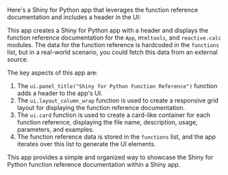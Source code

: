Here's a Shiny for Python app that leverages the function reference documentation and includes a header in the UI:



This app creates a Shiny for Python app with a header and displays the function reference documentation for the `App`, `Htmltools`, and `reactive.calc` modules. The data for the function reference is hardcoded in the `functions` list, but in a real-world scenario, you could fetch this data from an external source.

The key aspects of this app are:

1. The `ui.panel_title("Shiny for Python Function Reference")` function adds a header to the app's UI.
2. The `ui.layout_column_wrap` function is used to create a responsive grid layout for displaying the function reference documentation.
3. The `ui.card` function is used to create a card-like container for each function reference, displaying the file name, description, usage, parameters, and examples.
4. The function reference data is stored in the `functions` list, and the app iterates over this list to generate the UI elements.

This app provides a simple and organized way to showcase the Shiny for Python function reference documentation within a Shiny app.